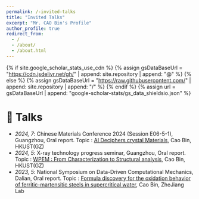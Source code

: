 ```yaml
---
permalink: /-invited-talks
title: "Invited Talks"
excerpt: "Mr. CAO Bin's Profile"
author_profile: true
redirect_from: 
  - /
  - /about/
  - /about.html
---
```


{% if site.google_scholar_stats_use_cdn %}
{% assign gsDataBaseUrl = "https://cdn.jsdelivr.net/gh/" | append: site.repository | append: "@" %}
{% else %}
{% assign gsDataBaseUrl = "https://raw.githubusercontent.com/" | append: site.repository | append: "/" %}
{% endif %}
{% assign url = gsDataBaseUrl | append: "google-scholar-stats/gs_data_shieldsio.json" %}

<span class='anchor' id='-invited-talks'></span>

# 💬 Talks
- *2024, 7*: Chinese Materials Conference 2024 (Session E06-5-1), Guangzhou, Oral report. Topic : [AI Deciphers crystal Materials](http://www.caobin.asia/Report/CMC2024.pdf), Cao Bin, HKUST(GZ)
- *2024, 5*: X-ray technology progress seminar, Guangzhou, Oral report. Topic : [WPEM : From Characterization to Structural analysis](http://www.caobin.asia/Report/XRD2024.pdf), Cao Bin, HKUST(GZ)
- *2023, 5*: National Symposium on Data-Driven Computational Mechanics, Dalian, Oral report. Topic : [Formula discovery for the oxidation behavior of ferritic-martensitic steels in supercritical water](http://www.caobin.asia/Report/TCLR2023.pdf), Cao Bin, ZheJiang Lab

            